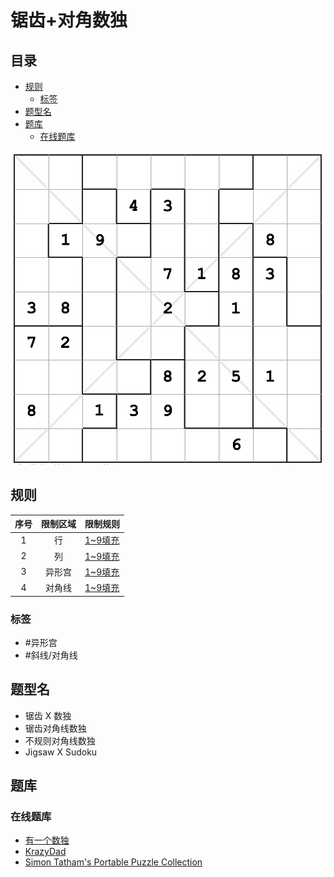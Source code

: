 # 锯齿+对角数独
<!-- START doctoc generated TOC please keep comment here to allow auto update -->
<!-- DON'T EDIT THIS SECTION, INSTEAD RE-RUN doctoc TO UPDATE -->
## 目录

- [规则](#%E8%A7%84%E5%88%99)
  - [标签](#%E6%A0%87%E7%AD%BE)
- [题型名](#%E9%A2%98%E5%9E%8B%E5%90%8D)
- [题库](#%E9%A2%98%E5%BA%93)
  - [在线题库](#%E5%9C%A8%E7%BA%BF%E9%A2%98%E5%BA%93)

<!-- END doctoc generated TOC please keep comment here to allow auto update -->

![题](../../../images/sudoku/锯齿+对角数独.png)

## 规则

| 序号  | 限制区域 | 限制规则    |
|:---:|:----:|:--------|
|  1  |  行   | [1~9填充] |
|  2  |  列   | [1~9填充] |
|  3  | 异形宫  | [1~9填充] |
|  4  | 对角线  | [1~9填充] |

### 标签

- #异形宫
- #斜线/对角线

## 题型名

- 锯齿 X 数独
- 锯齿对角线数独
- 不规则对角线数独
- Jigsaw X Sudoku

## 题库

### 在线题库

- [有一个数独](https://shudu.one/jigsaw-x-sudoku.php)
- [KrazyDad](https://krazydad.com/play/jigsawx/)
- [Simon Tatham's Portable Puzzle Collection](https://www.chiark.greenend.org.uk/~sgtatham/puzzles/js/solo.html)

[1~9填充]: ../../../rules.md#1to9填充

